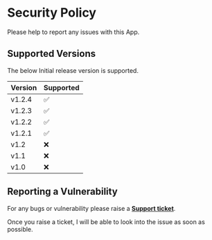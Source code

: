 # Security Policy

Please help to report any issues with this App.

## Supported Versions

The below Initial release version is supported.

| Version | Supported          |
| ------- | ------------------ |
| v1.2.4    | :white_check_mark: |
| v1.2.3    | :white_check_mark: |
| v1.2.2    | :white_check_mark: |
| v1.2.1    | :white_check_mark: |
| v1.2    | :x: |
| v1.1    | :x: |
| v1.0    | :x: |



## Reporting a Vulnerability

For any bugs or vulnerability please raise a **[Support ticket](https://elfapp.website/support)**.

Once you raise a ticket, I will be able to look into the issue as soon as possible.
